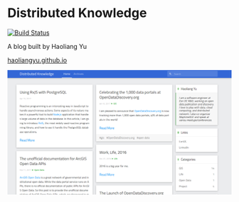 # Distributed Knowledge

[![Build Status](https://travis-ci.org/haoliangyu/haoliangyu.github.io.svg?branch=master)](https://travis-ci.org/haoliangyu/haoliangyu.github.io)

A blog built by Haoliang Yu

[haoliangyu.github.io](haoliangyu.github.io/blog)

![blog](./blog.png)
